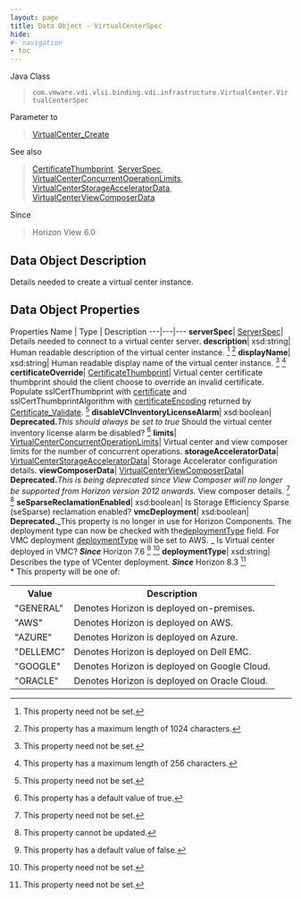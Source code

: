 ```yaml
---
layout: page
title: Data Object - VirtualCenterSpec
hide:
#- navigation
- toc
---
```






Java Class
> `com.vmware.vdi.vlsi.binding.vdi.infrastructure.VirtualCenter.VirtualCenterSpec`

Parameter to
> [VirtualCenter_Create](vdi.infrastructure.VirtualCenter.md#create)

See also
> [CertificateThumbprint](vdi.utils.Certificate.CertificateThumbprint.md), [ServerSpec](vdi.utils.Certificate.ServerSpec.md), [VirtualCenterConcurrentOperationLimits](vdi.infrastructure.VirtualCenter.ConcurrentOperationLimits.md), [VirtualCenterStorageAcceleratorData](vdi.infrastructure.VirtualCenter.StorageAcceleratorData.md), [VirtualCenterViewComposerData](vdi.infrastructure.VirtualCenter.ViewComposerData.md)

Since
> Horizon View 6.0


## Data Object Description

Details needed to create a virtual center instance.

## Data Object Properties
Properties
Name |  Type |  Description
---|---|---
**serverSpec**| [ServerSpec](vdi.utils.Certificate.ServerSpec.md)|  Details needed to connect to a virtual center server.
**description**|  xsd:string|  Human readable description of the virtual center instance. [^1] [^13]
**displayName**|  xsd:string|  Human readable display name of the virtual center instance. [^1] [^12]
**certificateOverride**| [CertificateThumbprint](vdi.utils.Certificate.CertificateThumbprint.md)|  Virtual center certificate thumbprint should the client choose to override an invalid certificate. Populate sslCertThumbprint with [certificate](vdi.utils.Certificate.CertificateData.md#certificate) and sslCertThumbprintAlgorithm with [certificateEncoding](vdi.utils.Certificate.CertificateData.md#certificateEncoding) returned by [Certificate_Validate](vdi.utils.Certificate.md#validate). [^1]
**disableVCInventoryLicenseAlarm**|  xsd:boolean| **Deprecated.**_This should always be set to true_ Should the virtual center inventory license alarm be disabled? [^6]
**limits**| [VirtualCenterConcurrentOperationLimits](vdi.infrastructure.VirtualCenter.ConcurrentOperationLimits.md)|  Virtual center and view composer limits for the number of concurrent operations.
**storageAcceleratorData**| [VirtualCenterStorageAcceleratorData](vdi.infrastructure.VirtualCenter.StorageAcceleratorData.md)|  Storage Accelerator configuration details.
**viewComposerData**| [VirtualCenterViewComposerData](vdi.infrastructure.VirtualCenter.ViewComposerData.md)| **Deprecated.**_This is being deprecated since View Composer will no longer be supported from Horizon version 2012 onwards._ View composer details. [^1] [^2]
**seSparseReclamationEnabled**|  xsd:boolean|  Is Storage Efficiency Sparse (seSparse) reclamation enabled?
**vmcDeployment**|  xsd:boolean| **Deprecated.**_This property is no longer in use for Horizon Components. The deployment type can now be checked with the[deploymentType](vdi.infrastructure.VirtualCenter.VirtualCenterInfo.md#deploymentType) field. For VMC deployment [deploymentType](vdi.infrastructure.VirtualCenter.VirtualCenterInfo.md#deploymentType) will be set to AWS. _ Is Virtual center deployed in VMC?  **_Since_** Horizon 7.6 [^5] [^1]
**deploymentType**|  xsd:string|  Describes the type of VCenter deployment.  **_Since_** Horizon 8.3 [^1] <br>* This property will be one of:<br><table><tr><th>Value</th><th>Description</th></tr><tr><td>"GENERAL"</td><td>Denotes Horizon is deployed on-premises.</td></tr><tr><td>"AWS"</td><td>Denotes Horizon is deployed on AWS.</td></tr><tr><td>"AZURE"</td><td>Denotes Horizon is deployed on Azure.</td></tr><tr><td>"DELLEMC"</td><td>Denotes Horizon is deployed on Dell EMC.</td></tr><tr><td>"GOOGLE"</td><td>Denotes Horizon is deployed on Google Cloud.</td></tr><tr><td>"ORACLE"</td><td>Denotes Horizon is deployed on Oracle Cloud.</td></tr></table>
 


 


[^1]: This property need not be set.
[^2]: This property cannot be updated.
[^5]: This property has a default value of false.
[^6]: This property has a default value of true.
[^12]: This property has a maximum length of 256 characters.
[^13]: This property has a maximum length of 1024 characters.